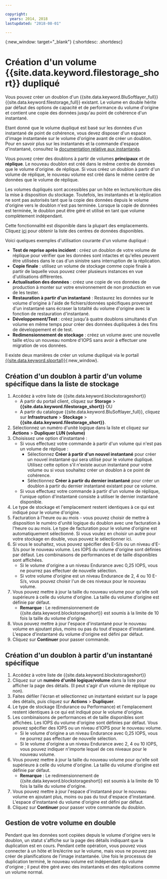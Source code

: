 ```yaml
---

copyright:
  years: 2014, 2018
lastupdated: "2018-08-01"

---
```

{:new_window: target="_blank"}
{:shortdesc: .shortdesc}

# Création d'un volume {{site.data.keyword.filestorage_short}} dupliqué

Vous pouvez créer un doublon d'un {{site.data.keyword.BluSoftlayer_full}} {{site.data.keyword.filestorage_full}} existant. Le volume en double hérite par défaut des options de capacité et de performance du volume d'origine et contient une copie des données jusqu'au point de cohérence d'un instantané.   

Etant donné que le volume dupliqué est basé sur les données d'un instantané de point de cohérence, vous devez disposer d'un espace d'image instantanée sur le volume d'origine avant de créer un doublon. Pour en savoir plus sur les instantanés et la commande d'espace d'instantané, consultez la [documentation relative aux instantanés](snapshots.html).  

Vous pouvez créer des doublons à partir de volumes **principaux** et de **réplique**. Le nouveau doublon est créé dans le même centre de données que le volume d'origine. de réplique. Si vous créez un doublon à partir d'un volume de réplique, le nouveau volume est créé dans le même centre de données que le volume de réplique.

Les volumes dupliqués sont accessibles par un hôte en lecture/écriture dès la mise à disposition du stockage. Toutefois, les instantanés et la réplication ne sont pas autorisés tant que la copie des données depuis le volume d'origine vers le doublon n'est pas terminée. Lorsque la copie de données est terminée, le doublon peut être géré et utilisé en tant que volume complètement indépendant. 

Cette fonctionnalité est disponible dans la plupart des emplacements. Cliquez [ici](new-ibm-block-and-file-storage-location-and-features.html) pour obtenir la liste des centres de données disponibles.

Voici quelques exemples d'utilisation courante d'un volume dupliqué :
- **Test de reprise après incident** : créez un doublon de votre volume de réplique pour vérifier que les données sont intactes et qu'elles peuvent être utilisées dans le cas d'un sinistre sans interruption de la réplication. 
- **Copie finale** : utilisez un volume de stockage comme copie finale à partir de laquelle vous pouvez créer plusieurs instances en vue d'utilisations différentes. 
- **Actualisation des données** : créez une copie de vos données de production à monter sur votre environnement de non production en vue de les tester.  
- **Restauration à partir d'un instantané** : Restaurez les données sur le volume d'origine à l'aide de fichiers/données spécifiques provenant d'un instantané sans écraser la totalité du volume d'origine avec la fonction de restauration d'instantané. 
- **Développement/Test** : créez jusqu'à quatre doublons simultanés d'un volume en même temps pour créer des données dupliquées à des fins de développement et de test.  
- **Redimensionnement de stockage** : créez un volume avec une nouvelle taille et/ou un nouveau nombre d'IOPS sans avoir à effectuer une migration de vos données.   
	
Il existe deux manières de créer un volume dupliqué via le portail [{{site.data.keyword.slportal}}](https://control.softlayer.com/){:new_window}. 


## Création d'un doublon à partir d'un volume spécifique dans la liste de stockage

1. Accédez à votre liste de {{site.data.keyword.blockstorageshort}}
    - A partir du portail client, cliquez sur **Storage** > **{{site.data.keyword.filestorage_short}}** OU
    - A partir du catalogue {{site.data.keyword.BluSoftlayer_full}}, cliquez sur **Infrastructure** > **Stockage** > **{{site.data.keyword.filestorage_short}}**. 
2. Sélectionnez un numéro d'unité logique dans la liste et cliquez sur **Actions** > **Dupliquer LUN (volume)** 
3. Choisissez une option d'instantané : 
    - Si vous effectuez votre commande à partir d'un volume qui n'est pas un volume de réplique :
      - Sélectionnez **Créer à partir d'un nouvel instantané** pour créer un nouvel instantané qui sera utilisé pour le volume dupliqué. Utilisez cette option s'il n'existe aucun instantané pour votre volume ou si vous souhaitez créer un doublon à ce point de cohérence. </br> 
      - Sélectionnez **Créer à partir du dernier instantané** pour créer un doublon à partir du dernier instantané existant pour ce volume. 
    - Si vous effectuez votre commande à partir d'un volume de réplique, l'unique option d'instantané consiste à utiliser le dernier instantané disponible. 
4. Le type de stockage et l'emplacement restent identiques à ce qui est indiqué pour le volume d'origine.
5. Facturation à l'heure ou au mois - vous pouvez choisir de mettre à disposition le numéro d'unité logique du doublon avec une facturation à l'heure ou au mois. Le type de facturation pour le volume d'origine est automatiquement sélectionné. Si vous voulez en choisir un autre pour votre stockage en double, vous pouvez le sélectionner ici. 
5. Si vous le souhaitez, vous pouvez spécifier des E-S/s ou un niveau d'E-S/s pour le nouveau volume. Les IOPS du volume d'origine sont définies par défaut. Les combinaisons de performances et de taille disponibles sont affichées.
    - Si le volume d'origine a un niveau Endurance avec 0,25 IOPS, vous ne pourrez pas effectuer de nouvelle sélection. 
    - Si votre volume d'origine est un niveau Endurance de 2, 4 ou 10 E-S/s, vous pouvez choisir l'un de ces niveaux pour le nouveau volume. 
6. Vous pouvez mettre à jour la taille du nouveau volume pour qu'elle soit supérieure à celle du volume d'origine. La taille du volume d'origine est définie par défaut. 
    - **Remarque** : Le redimensionnement de {{site.data.keyword.blockstorageshort}} est soumis à la limite de 10 fois la taille du volume d'origine. 
7. Vous pouvez mettre à jour l'espace d'instantané pour le nouveau volume en ajoutant plus, moins ou pas du tout d'espace d'instantané. L'espace d'instantané du volume d'origine est défini par défaut. 
8. Cliquez sur **Continuer** pour passer commande. 


## Création d'un doublon à partir d'un instantané spécifique

1. Accédez à votre liste de {{site.data.keyword.blockstorageshort}}
2. Cliquez sur un **numéro d'unité logique/volume** dans la liste pour afficher la page des détails. (Il peut s'agir d'un volume de réplique ou non). 
3. Faites défiler l'écran et sélectionnez un instantané existant sur la page des détails, puis cliquez sur **Actions** > **Dupliquer**.   
4. Le type de stockage (Endurance ou Performance) et l'emplacement restent identiques à ce qui est indiqué pour le volume d'origine. 
5. Les combinaisons de performances et de taille disponibles sont affichées. Les IOPS du volume d'origine sont définies par défaut. Vous pouvez spécifier des IOPS ou un niveau d'IOPS pour le nouveau volume. 
    - Si le volume d'origine a un niveau Endurance avec 0,25 IOPS, vous ne pourrez pas effectuer de nouvelle sélection. 
    - Si le volume d'origine a un niveau Endurance avec 2, 4 ou 10 IOPS, vous pouvez indiquer n'importe lequel de ces niveaux pour le nouveau volume. 
6. Vous pouvez mettre à jour la taille du nouveau volume pour qu'elle soit supérieure à celle du volume d'origine. La taille du volume d'origine est définie par défaut. 
    - **Remarque** : Le redimensionnement de {{site.data.keyword.blockstorageshort}} est soumis à la limite de 10 fois la taille du volume d'origine. 
7. Vous pouvez mettre à jour l'espace d'instantané pour le nouveau volume en ajoutant plus, moins ou pas du tout d'espace d'instantané. L'espace d'instantané du volume d'origine est défini par défaut. 
8. Cliquez sur **Continuer** pour passer votre commande du doublon. 


## Gestion de votre volume en double

Pendant que les données sont copiées depuis le volume d'origine vers le doublon, un statut s'affiche sur la page des détails indiquant que la duplication est en cours. Pendant cette opération, vous pouvez vous connecter à un hôte et lire/écrire sur le volume, mais vous ne pouvez pas créer de planifications de l'image instantanée. Une fois le processus de duplication terminé, le nouveau volume est indépendant du volume d'origine ; il peut être géré avec des instantanés et des réplications comme un volume normal. 
